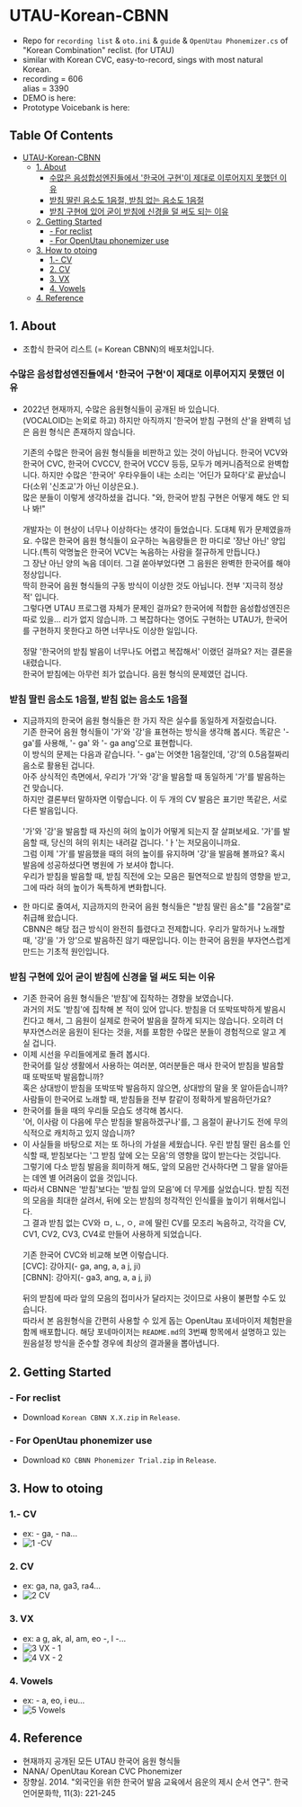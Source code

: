 # UTAU-Korean-CBNN
- Repo for `recording list` &amp; `oto.ini` &amp; `guide` &amp; `OpenUtau Phonemizer.cs` of "Korean Combination" reclist. (for UTAU)
- similar with Korean CVC, easy-to-record, sings with most natural Korean.
- recording = 606 <br>alias = 3390
- DEMO is here:
- Prototype Voicebank is here: 

## Table Of Contents 
- [UTAU-Korean-CBNN](#utau-korean-cbnn)
  * [1. About](#1-about)
    + [수많은 음성합성엔진들에서 '한국어 구현'이 제대로 이루어지지 못했던 이유](#수많은-음성합성엔진들에서-한국어-구현이-제대로-이루어지지-못했던-이유)
    + [받침 딸린 음소도 1음절, 받침 없는 음소도 1음절](#받침-딸린-음소도-1음절-받침-없는-음소도-1음절)
    + [받침 구현에 있어 굳이 받침에 신경을 덜 써도 되는 이유](#받침-구현에-있어-굳이-받침에-신경을-덜-써도-되는-이유)
  * [2. Getting Started](#2-getting-started)
    + [- For reclist](#--for-reclist)
    + [- For OpenUtau phonemizer use](#--for-openutau-phonemizer-use)
  * [3. How to otoing](#3-how-to-otoing)
    + [1.- CV](#1--cv)
    + [2. CV](#2-cv)
    + [3. VX](#3-vx)
    + [4. Vowels](#4-vowels)
   * [4. Reference](#4-reference)

## 1. About
- 조합식 한국어 리스트 (= Korean CBNN)의 배포처입니다.
### 수많은 음성합성엔진들에서 '한국어 구현'이 제대로 이루어지지 못했던 이유
- 2022년 현재까지, 수많은 음원형식들이 공개된 바 있습니다. <br> (VOCALOID는 논외로 하고) 하지만 아직까지 '한국어 받침 구현의 산'을 완벽히 넘은 음원 형식은 존재하지 않습니다. <br><br> 기존의 수많은 한국어 음원 형식들을 비판하고 있는 것이 아닙니다. 한국어 VCV와 한국어 CVC, 한국어 CVCCV, 한국어 VCCV 등등, 모두가 메커니즘적으로 완벽합니다. 하지만 수많은 '한국어' 우타우들이 내는 소리는 '어딘가 묘하다'로 끝났습니다(소위 '신조교'가 아닌 이상은요.).<br> 많은 분들이 이렇게 생각하셨을 겁니다. "와, 한국어 받침 구현은 어떻게 해도 안 되나 봐!"  <br><br> 개발자는 이 현상이 너무나 이상하다는 생각이 들었습니다. 도대체 뭐가 문제였을까요. 수많은 한국어 음원 형식들이 요구하는 녹음량들은 한 마디로 '장난 아닌' 양입니다.(특히 악명높은 한국어 VCV는 녹음하는 사람을 절규하게 만듭니다.) <br>그 장난 아닌 양의 녹음 데이터. 그걸 쏟아부었다면 그 음원은 완벽한 한국어를 해야 정상입니다. <br> 딱히 한국어 음원 형식들의 구동 방식이 이상한 것도 아닙니다. 전부 '지극히 정상적' 입니다. <br>그렇다면 UTAU 프로그램 자체가 문제인 걸까요? 한국어에 적합한 음성합성엔진은 따로 있을... 리가 없지 않습니까. 그 복잡하다는 영어도 구현하는 UTAU가, 한국어를 구현하지 못한다고 하면 너무나도 이상한 일입니다.<br><br> 정말 '한국어의 받침 발음이 너무나도 어렵고 복잡해서' 이랬던 걸까요? 저는 결론을 내렸습니다. <br>한국어 받침에는 아무런 죄가 없습니다. 음원 형식의 문제였던 겁니다. 
### 받침 딸린 음소도 1음절, 받침 없는 음소도 1음절 
- 지금까지의 한국어 음원 형식들은 한 가지 작은 실수를 동일하게 저질렀습니다. <br> 기존 한국어 음원 형식들이 '가'와 '강'을 표현하는 방식을 생각해 봅시다. 똑같은 '- ga'를 사용해, '- ga' 와 '- ga ang'으로 표현합니다. <br> 이 방식의 문제는 다음과 같습니다. '- ga'는 어엿한 1음절인데, '강'의 0.5음절짜리 음소로 활용된 겁니다. <br> 아주 상식적인 측면에서, 우리가 '가'와 '강'을 발음할 때 동일하게 '가'를 발음하는 건 맞습니다. <br>하지만 결론부터 말하자면 이렇습니다. 이 두 개의 CV 발음은 표기만 똑같은, 서로 다른 발음입니다.<br><br> '가'와 '강'을 발음할 때 자신의 혀의 높이가 어떻게 되는지 잘 살펴보세요. '가'를 발음할 때, 당신의 혀의 위치는 내려갈 겁니다. 'ㅏ'는 저모음이니까요. <br> 그럼 이제 '가'를 발음했을 때의 혀의 높이를 유지하며 '강'을 발음해 볼까요? 혹시 발음에 성공하셨다면 병원에 가 보셔야 합니다. <br>우리가 받침을 발음할 때, 받침 직전에 오는 모음은 필연적으로 받침의 영향을 받고, 그에 따라 혀의 높이가 독특하게 변화합니다.

- 한 마디로 줄여서, 지금까지의 한국어 음원 형식들은 "받침 딸린 음소"를 "2음절"로 취급해 왔습니다. <br>CBNN은 해당 접근 방식이 완전히 틀렸다고 전제합니다. 우리가 말하거나 노래할 때, '강'을 '가 앙'으로 발음하진 않기 때문입니다. 이는 한국어 음원을 부자연스럽게 만드는 기초적 원인입니다.
### 받침 구현에 있어 굳이 받침에 신경을 덜 써도 되는 이유
- 기존 한국어 음원 형식들은 '받침'에 집착하는 경향을 보였습니다. <br> 과거의 저도 '받침'에 집착해 본 적이 있어 압니다. 받침을 더 또박또박하게 발음시킨다고 해서, 그 음원이 실제로 한국어 발음을 잘하게 되지는 않습니다. 오히려 더 부자연스러운 음원이 된다는 것을, 저를 포함한 수많은 분들이 경험적으로 알고 계실 겁니다.
- 이제 시선을 우리들에게로 돌려 봅시다. <br> 한국어를 일상 생활에서 사용하는 여러분, 여러분들은 매사 한국어 받침을 발음할 때 또박또박 발음합니까?<br> 혹은 상대방이 받침을 또박또박 발음하지 않으면, 상대방의 말을 못 알아듣습니까? <br>사람들이 한국어로 노래할 때, 받침들을 전부 칼같이 정확하게 발음하던가요?
- 한국어를 들을 때의 우리들 모습도 생각해 봅시다. <br>'어, 이사람 이 다음에 무슨 받침을 발음하겠구나'를, 그 음절이 끝나기도 전에 무의식적으로 캐치하고 있지 않습니까?<br>
- 이 사실들을 바탕으로 저는 또 하나의 가설을 세웠습니다. 우린 받침 딸린 음소를 인식할 때, 받침보다는 '그 받침 앞에 오는 모음'의 영향을 많이 받는다는 것입니다. <br>그렇기에 다소 받침 발음을 희미하게 해도, 앞의 모음만 건사하다면 그 말을 알아듣는 데엔 별 어려움이 없을 것입니다. 
- 따라서 CBNN은 '받침'보다는 '받침 앞의 모음'에 더 무게를 실었습니다. 받침 직전의 모음을 최대한 살려서, 뒤에 오는 받침의 청각적인 인식률을 높이기 위해서입니다. <br>그 결과 받침 없는 CV와 ㅁ, ㄴ, ㅇ, ㄹ에 딸린 CV를 모조리 녹음하고, 각각을 CV, CV1, CV2, CV3, CV4로 만들어 사용하게 되었습니다. <br><br>기존 한국어 CVC와 비교해 보면 이렇습니다. <br>[CVC]: 강아지(- ga, ang, a, a j, ji) <br>[CBNN]: 강아지(- ga3, ang, a, a j, ji)<br><br> 뒤의 받침에 따라 앞의 모음의 접미사가 달라지는 것이므로 사용이 불편할 수도 있습니다. <br>따라서 본 음원형식을 간편히 사용할 수 있게 돕는 OpenUtau 포네마이저 체험판을 함께 배포합니다. 해당 포네마이저는 `README.md`의 3번째 항목에서 설명하고 있는 원음설정 방식을 준수할 경우에 최상의 결과물을 뽑아냅니다.


## 2. Getting Started
### - For reclist
- Download `Korean CBNN X.X.zip` in `Release`.
### - For OpenUtau phonemizer use
- Download `KO CBNN Phonemizer Trial.zip` in `Release`.

## 3. How to otoing
### 1.- CV 
- ex: - ga, - na...
- ![1  -CV](https://user-images.githubusercontent.com/100339835/210084857-5fccb60b-19a8-4e38-9c36-cc51f67a362e.jpg)

 
### 2. CV
- ex: ga, na, ga3, ra4...
- ![2  CV](https://user-images.githubusercontent.com/100339835/210084926-065cb361-4c21-4040-a56f-ee51e674dac7.jpg)
 

### 3. VX 
- ex: a g, ak, al, am, eo -, l -... 
- ![3  VX - 1](https://user-images.githubusercontent.com/100339835/210084944-eac4a6ba-0d0d-4b08-86ec-6d737dc9fce5.jpg)
- ![4  VX - 2](https://user-images.githubusercontent.com/100339835/210084954-e1a85f35-5178-414f-bf2e-616b20c2e171.jpg)


### 4. Vowels 
- ex: - a, eo, i eu...
- ![5  Vowels](https://user-images.githubusercontent.com/100339835/210085213-4398a400-72ff-4c2c-aa9f-7182e6640722.jpg)

## 4. Reference
- 현재까지 공개된 모든 UTAU 한국어 음원 형식들 
- NANA/ OpenUtau Korean CVC Phonemizer <br>
- 장향실. 2014. "외국인을 위한 한국어 발음 교육에서 음운의 제시 순서 연구". 한국언어문화학, 11(3): 221-245
